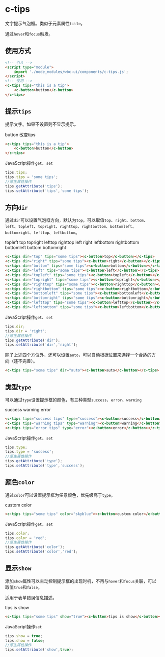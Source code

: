 # c-tips

文字提示气泡框。类似于元素属性`title`。

通过`hover`和`focus`触发。

## 使用方式

```html
<!-- 引入 -->
<script type="module">
    import './node_modules/wbc-ui/components/c-tips.js';
</script>
<!-- 使用 -->
<c-tips tips="this is a tip">
    <c-button>button</c-button>
</c-tips>
```

## 提示`tips`

提示文字。如果不设置则不显示提示。

<c-tips tips="this is a tip">
    <c-button>button</c-button>
</c-tips>
<c-button type="primary" onclick="this.previousElementSibling.tips='this is a new tip!'">改变tips</c-button>

```html
<c-tips tips="this is a tip">
    <c-button>button</c-button>
</c-tips>
```

JavaScript操作`get`、`set`

```js
tips.tips;
tips.tips = 'some tips';
//原生属性操作
tips.getAttribute('tips');
tips.setAttribute('tips','some tips');
```

## 方向`dir`

通过`dir`可以设置气泡框方向，默认为`top`，可以取值`top`、`right`、`bottom`、`left`、`topleft`、`topright`、`righttop`、`rightbottom`、`bottomleft`、`bottomright`、`lefttop`、`leftbottom`。

<style>
c-row{
    position:relative;
    z-index:100;
}
c-col{
    background-color:transparent!important;
    padding:0;
}
c-col c-button,c-col c-tips{
    width:100%;
}
</style>
<c-row gutter="10" style="max-width:600px; margin:0 auto">
    <c-col span="4"></c-col>
    <c-col span="4"><c-tips tips="topleft topleft topleft topleft some tips" dir="topleft"><c-button>topleft</c-button></c-tips></c-col>
    <c-col span="4"><c-tips tips="some tips" dir="top"><c-button>top</c-button></c-tips></c-col>
    <c-col span="4"><c-tips tips="some tips" dir="topright"><c-button>topright</c-button></c-tips></c-col>
    <c-col span="8"></c-col>
    <c-col span="4"><c-tips dir="lefttop" tips="a a a a a a a a a lefttop lefttop lefttop lefttop lefttop some tips"><c-button>lefttop</c-button></c-tips></c-col>
    <c-col span="12"></c-col>
    <c-col span="4"><c-tips dir="righttop" tips="a a a a a a a a a lefttop lefttop lefttop lefttop lefttop lefttop some tips"><c-button>righttop</c-button></c-tips></c-col>
    <c-col span="4"></c-col>
    <c-col span="4"><c-tips dir="left" tips="some tips some tips some tips some tips some tips some tips some tips"><c-button>left</c-button></c-tips></c-col>
    <c-col span="12"></c-col>
    <c-col span="4"><c-tips dir="right" tips="some tips"><c-button>right</c-button></c-tips></c-col>
    <c-col span="4"></c-col>
    <c-col span="4"><c-tips dir="leftbottom" tips="a a a a a a a a a leftbottom leftbottom leftbottom leftbottom leftbottom leftbottom leftbottom leftbottom some tips"><c-button>leftbottom</c-button></c-tips></c-col>
    <c-col span="12"></c-col>
    <c-col span="4"><c-tips dir="rightbottom" tips="a a a rightbottom rightbottom rightbottom rightbottom rightbottom some tips"><c-button>rightbottom</c-button></c-tips></c-col>
    <c-col span="4"></c-col>
    <c-col span="4"></c-col>
    <c-col span="4"><c-tips dir="bottomleft" tips="some tips"><c-button>bottomleft</c-button></c-tips></c-col>
    <c-col span="4"><c-tips dir="bottom" tips="some tips"><c-button>bottom</c-button></c-tips></c-col>
    <c-col span="4"><c-tips dir="bottomright" tips="some tips"><c-button>bottomright</c-button></x</c-col>
</c-row>

```html
<c-tips dir="top" tips="some tips"><c-button>top</c-button></c-tips>
<c-tips dir="right" tips="some tips"><c-button>right</c-button></c-tips>
<c-tips dir="bottom" tips="some tips"><c-button>bottom</c-button></c-tips>
<c-tips dir="left" tips="some tips"><c-button>left</c-button></c-tips>
<c-tips dir="topleft" tips="some tips"><c-button>topleft</c-button></c-tips>
<c-tips dir="topright" tips="some tips"><c-button>topright</c-button></c-tips>
<c-tips dir="righttop" tips="some tips"><c-button>righttop</c-button></c-tips>
<c-tips dir="rightbottom" tips="some tips"><c-button>rightbottom</c-button></c-tips>
<c-tips dir="bottomleft" tips="some tips"><c-button>bottomleft</c-button></c-tips>
<c-tips dir="bottomright" tips="some tips"><c-button>bottomright</c-button></c-tips>
<c-tips dir="lefttop" tips="some tips"><c-button>lefttop</c-button></c-tips>
<c-tips dir="leftbottom" tips="some tips"><c-button>leftbottom</c-button></c-tips>
```


JavaScript操作`get`、`set`

```js
tips.dir;
tips.dir = 'right';
//原生属性操作
tips.getAttribute('dir');
tips.setAttribute('dir','right');
```

除了上述四个方位外，还可以设置`auto`，可以自动根据位置来选择一个合适的方向（还不完善）。

```html
<c-tips tips="some tips" dir="auto"><c-button>auto</c-button></c-tips>
```

## 类型`type`

可以通过`type`设置提示框的颜色，有三种类型`success`、`error`、`warning`

<c-tips tips="success tips" type="success"><c-button>success</c-button></c-tips>
<c-tips tips="warning tips" type="warning"><c-button>warning</c-button></c-tips>
<c-tips tips="error tips" type="error"><c-button>error</c-button></c-tips>

```html
<c-tips tips="success tips" type="success"><c-button>success</c-button></c-tips>
<c-tips tips="warning tips" type="warning"><c-button>warning</c-button></c-tips>
<c-tips tips="error tips" type="error"><c-button>error</c-button></c-tips>
```

JavaScript操作`get`、`set`

```js
tips.type;
tips.type = 'success';
//原生属性操作
tips.getAttribute('type');
tips.setAttribute('type','success');
```

## 颜色`color`

通过`color`可以设置提示框为任意颜色，优先级高于`type`。

<c-tips tips="some tips" color="skyblue"><c-button>custom color</c-button></c-tips>

```html
<c-tips tips="some tips" color="skyblue"><c-button>custom color</c-button></c-tips>
```

JavaScript操作`get`、`set`

```js
tips.color;
tips.color = 'red';
//原生属性操作
tips.getAttribute('color');
tips.setAttribute('color','red');
```

## 显示`show`

添加`show`属性可以主动控制提示框的出现时机，不再与`hover`和`focus`关联，可以取值`true`和`false`。

适用于表单错误信息描述。

<c-tips tips="some tips" show="true"><c-button>tips is show</c-button></c-tips>
<c-switch checked onchange="this.previousElementSibling.show = this.checked;"></c-switch>

```html
<c-tips tips="some tips" show="true"><c-button>tips is show</c-button></c-tips>
```

JavaScript操作`set`

```js
tips.show = true;
tips.show = false;
//原生属性操作
tips.setAttribute('show',true);
```
